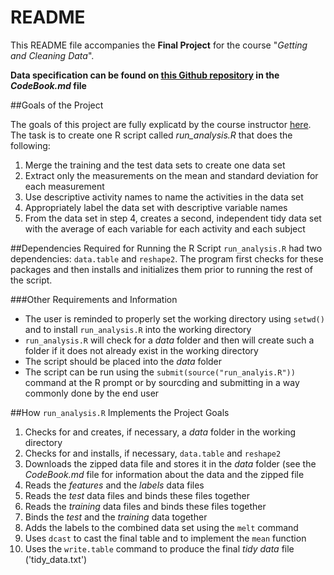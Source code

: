 README
======

This README file accompanies the **Final Project** for the course "*Getting and Cleaning Data*". 

**Data specification can be found on [this Github repository](https://github.com/ProfCLC/GettingAndCleaningData) in the *CodeBook.md* file**

##Goals of the Project

The goals of this project are fully explicatd by the course instructor  [here](https://class.coursera.org/getdata-007/human_grading/view/courses/972585/assessments/3/submissions).  The task is to create one R script called *run_analysis.R* that does the following:

1. Merge the training and the test data sets to create one data set
2. Extract only the measurements on the mean and standard deviation for each measurement 
3. Use descriptive activity names to name the activities in the data set
4. Appropriately label the data set with descriptive variable names 
5. From the data set in step 4, creates a second, independent tidy data set with the average of each variable for each activity and each subject

##Dependencies Required for Running the R Script
`run_analysis.R` had two dependencies: `data.table` and `reshape2`. The program first checks for these packages and then installs and initializes them prior to running the rest of the script.

###Other Requirements and Information
* The user is reminded to properly set the working directory using `setwd()` and to install `run_analysis.R` into the working directory
* `run_analysis.R` will check for a *data* folder and then will create such a folder if it does not already exist in the working directory
* The script should be placed into the *data* folder
* The script can be run using the `submit(source("run_analyis.R"))` command at the R prompt or by sourcding and submitting in a way commonly done by the end user


##How `run_analysis.R` Implements the Project Goals

1. Checks for and creates, if necessary, a *data* folder in the working directory
2. Checks for and installs, if necessary, `data.table` and `reshape2`
3. Downloads the zipped data file and stores it in the *data* folder (see the *CodeBook.md* file for information about the data and the zipped file
4. Reads the *features* and the *labels* data files
5. Reads the *test* data files and binds these files together
6. Reads the *training* data files and binds these files together
7. Binds the *test* and the *training* data together
8. Adds the labels to the combined data set using the `melt` command
9. Uses `dcast` to cast the final table and to implement the `mean` function
10. Uses the `write.table` command to produce the final *tidy data* file ('tidy_data.txt')
